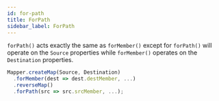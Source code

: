 ```yaml
---
id: for-path
title: ForPath
sidebar_label: ForPath
---
```


`forPath()` acts exactly the same as `forMember()` except for `forPath()` will operate on the `Source` properties while `forMember()` operates on the `Destination` properties.

```typescript
Mapper.createMap(Source, Destination)
  .forMember(dest => dest.destMember, ...)
  .reverseMap()
  .forPath(src => src.srcMember, ...);
```
